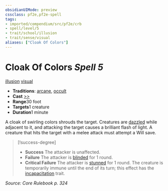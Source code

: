 ```yaml
---
obsidianUIMode: preview
cssclass: pf2e,pf2e-spell
tags:
- imported/compendium/src/pf2e/crb
- spell/level/5
- trait/school/illusion
- trait/sense/visual
aliases: ["Cloak Of Colors"]
---
```

# Cloak Of Colors *Spell 5*   
[illusion](illusion.md)  [visual](visual.md)  

- **Traditions**: [arcane](arcane.md), [occult](occult.md)
- **Cast** [>>](chapter-9-playing-the-game.md#Actions "Two-Action") 
- **Range**30 foot
- **Targets**1 creature
- **Duration**1 minute

A cloak of swirling colors shrouds the target. Creatures are [dazzled](conditions.md#Dazzled) while adjacent to it, and attacking the target causes a brilliant flash of light. A creature that hits the target with a melee attack must attempt a Will save.

> [!success-degree] 
> - **Success** The attacker is unaffected.
> - **Failure** The attacker is [blinded](conditions.md#Blinded) for 1 round.
> - **Critical Failure** The attacker is [stunned](conditions.md#Stunned) for 1 round. The creature is temporarily immune until the end of its turn; this effect has the [incapacitation](incapacitation.md) trait.

*Source: Core Rulebook p. 324*